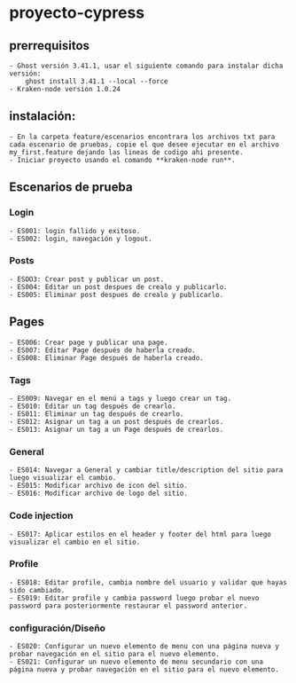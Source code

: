# proyecto-cypress

## prerrequisitos

    - Ghost versión 3.41.1, usar el siguiente comando para instalar dicha versión: 
        ghost install 3.41.1 --local --force
    - Kraken-node versión 1.0.24

## instalación:

    - En la carpeta feature/escenarios encontrara los archivos txt para cada escenario de pruebas, copie el que desee ejecutar en el archivo my_first.feature dejando las lineas de codigo ahi presente.
    - Iniciar proyecto usando el comando **kraken-node run**.

## Escenarios de prueba

### Login
    - ES001: login fallido y exitoso.
    - ES002: login, navegación y logout.

### Posts
    - ESOO3: Crear post y publicar un post.
    - ES004: Editar un post despues de crealo y publicarlo.
    - ES005: Eliminar post despues de crealo y publicarlo.
   
## Pages 
    - ES006: Crear page y publicar una page.
    - ES007: Editar Page después de haberla creado.
    - ES008: Eliminar Page después de haberla creado.

### Tags
    - ES009: Navegar en el menú a tags y luego crear un tag.
    - ES010: Editar un tag después de crearlo.
    - ES011: Eliminar un tag después de crearlo.
    - ES012: Asignar un tag a un post después de crearlos.
    - ES013: Asignar un tag a un Page después de crearlos.

### General
    - ES014: Navegar a General y cambiar title/description del sitio para luego visualizar el cambio.
    - ES015: Modificar archivo de icon del sitio.
    - ES016: Modificar archivo de logo del sitio. 

### Code injection
    - ES017: Aplicar estilos en el header y footer del html para luego visualizar el cambio en el sitio.

### Profile 
    - ES018: Editar profile, cambia nombre del usuario y validar que hayas sido cambiado.
    - ES019: Editar profile y cambia password luego probar el nuevo password para posteriormente restaurar el password anterior.

### configuración/Diseño 
    - ES020: Configurar un nuevo elemento de menu con una página nueva y probar navegación en el sitio para el nuevo elemento.
    - ES021: Configurar un nuevo elemento de menu secundario con una página nueva y probar navegación en el sitio para el nuevo elemento.
